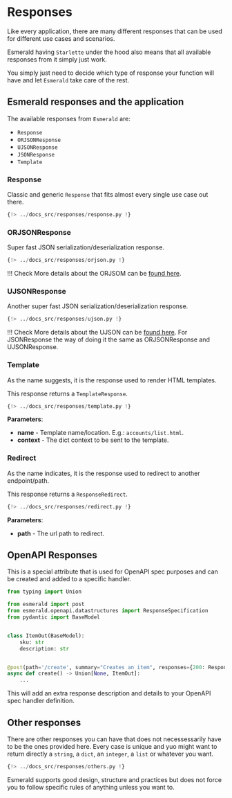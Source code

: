 # Responses

Like every application, there are many different responses that can be used for different use cases and scenarios.

Esmerald having `Starlette` under the hood also means that all available responses from it simply just work.

You simply just need to decide which type of response your function will have and let `Esmerald` take care of the rest.

## Esmerald responses and the application

The available responses from `Esmerald` are:

* `Response`
* `ORJSONResponse`
* `UJSONResponse`
* `JSONResponse`
* `Template`

### Response

Classic and generic `Response` that fits almost every single use case out there. 

```python
{!> ../docs_src/responses/response.py !}
```

### ORJSONResponse

Super fast JSON serialization/deserialization response.

```python
{!> ../docs_src/responses/orjson.py !}
```

!!! Check
    More details about the ORJSOM can be [found here](https://github.com/ijl/orjson).

### UJSONResponse

Another super fast JSON serialization/deserialization response.

```python
{!> ../docs_src/responses/ujson.py !}
```

!!! Check
    More details about the UJSON can be [found here](https://github.com/ultrajson/ultrajson).
    For JSONResponse the way of doing it the same as ORJSONResponse and UJSONResponse.

### Template

As the name suggests, it is the response used to render HTML templates.

This response returns a `TemplateResponse`.

```python
{!> ../docs_src/responses/template.py !}
```

**Parameters**:

* **name** - Template name/location. E.g.: `accounts/list.html`.
* **context** - The dict context to be sent to the template.

### Redirect

As the name indicates, it is the response used to redirect to another endpoint/path.

This response returns a `ResponseRedirect`.

```python
{!> ../docs_src/responses/redirect.py !}
```

**Parameters**:

* **path** - The url path to redirect.

## OpenAPI Responses

This is a special attribute that is used for OpenAPI spec purposes and can be created and added to a specific handler.

```python
from typing import Union

from esmerald import post
from esmerald.openapi.datastructures import ResponseSpecification
from pydantic import BaseModel


class ItemOut(BaseModel):
    sku: str
    description: str


@post(path='/create', summary="Creates an item", responses={200: ResponseSpecification(model=TaskIn, description=...)})
async def create() -> Union[None, ItemOut]:
    ...
```

This will add an extra response description and details to your OpenAPI spec handler definition.

## Other responses

There are other responses you can have that does not necessessarily have to be the ones provided here. Every case is
unique and yuo might want to return directly a `string`, a `dict`, an `integer`, a `list` or whatever you want.

```python
{!> ../docs_src/responses/others.py !}
```

Esmerald supports good design, structure and practices but does not force you to follow specific rules of anything
unless you want to.
